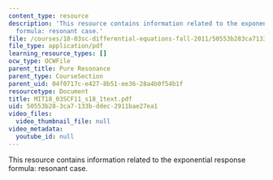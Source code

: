 ```yaml
---
content_type: resource
description: 'This resource contains information related to the exponential response
  formula: resonant case.'
file: /courses/18-03sc-differential-equations-fall-2011/50553b283ca7133bddec2911bae27ea1_MIT18_03SCF11_s18_1text.pdf
file_type: application/pdf
learning_resource_types: []
ocw_type: OCWFile
parent_title: Pure Resonance
parent_type: CourseSection
parent_uid: 04f0717c-e427-8b51-ee36-28a4b0f54b1f
resourcetype: Document
title: MIT18_03SCF11_s18_1text.pdf
uid: 50553b28-3ca7-133b-ddec-2911bae27ea1
video_files:
  video_thumbnail_file: null
video_metadata:
  youtube_id: null
---
```

This resource contains information related to the exponential response formula: resonant case.

